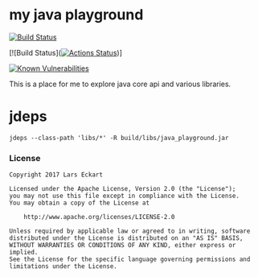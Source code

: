 # my java playground

[![Build Status](https://travis-ci.org/LarsEckart/java_playground.svg?branch=master)](https://travis-ci.org/LarsEckart/java_playground)

[![Build Status]([![Actions Status](https://github.com/LarsEckart/java_playground/workflows/Java%20CI/badge.svg)](https://github.com/LarsEckart/java_playground/actions))]

[![Known Vulnerabilities](https://snyk.io/test/github/larseckart/java_playground/badge.svg?targetFile=build.gradle)](https://snyk.io/test/github/larseckart/java_playground?targetFile=build.gradle)

This is a place for me to explore java core api and various libraries.

# jdeps

```
jdeps --class-path 'libs/*' -R build/libs/java_playground.jar
```

### License

```
Copyright 2017 Lars Eckart

Licensed under the Apache License, Version 2.0 (the "License");
you may not use this file except in compliance with the License.
You may obtain a copy of the License at

    http://www.apache.org/licenses/LICENSE-2.0

Unless required by applicable law or agreed to in writing, software
distributed under the License is distributed on an "AS IS" BASIS,
WITHOUT WARRANTIES OR CONDITIONS OF ANY KIND, either express or implied.
See the License for the specific language governing permissions and
limitations under the License.
```
